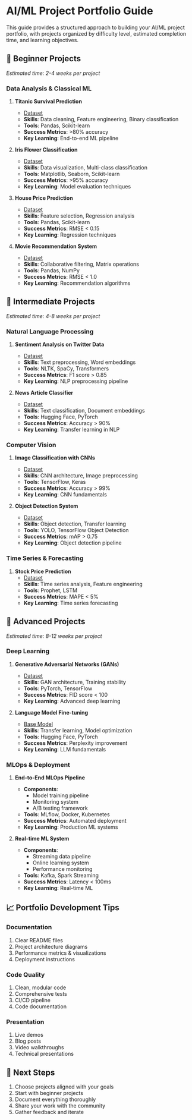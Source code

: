 # AI/ML Project Portfolio Guide

This guide provides a structured approach to building your AI/ML project portfolio, with projects organized by difficulty level, estimated completion time, and learning objectives.

## 🌱 Beginner Projects
*Estimated time: 2-4 weeks per project*

### Data Analysis & Classical ML
1. **Titanic Survival Prediction**
   - [Dataset](https://www.kaggle.com/c/titanic)
   - **Skills**: Data cleaning, Feature engineering, Binary classification
   - **Tools**: Pandas, Scikit-learn
   - **Success Metrics**: >80% accuracy
   - **Key Learning**: End-to-end ML pipeline

2. **Iris Flower Classification**
   - [Dataset](https://www.kaggle.com/datasets/uciml/iris)
   - **Skills**: Data visualization, Multi-class classification
   - **Tools**: Matplotlib, Seaborn, Scikit-learn
   - **Success Metrics**: >95% accuracy
   - **Key Learning**: Model evaluation techniques

3. **House Price Prediction**
   - [Dataset](https://www.kaggle.com/c/house-prices-advanced-regression-techniques)
   - **Skills**: Feature selection, Regression analysis
   - **Tools**: Pandas, Scikit-learn
   - **Success Metrics**: RMSE < 0.15
   - **Key Learning**: Regression techniques

4. **Movie Recommendation System**
   - [Dataset](https://www.kaggle.com/datasets/rounakbanik/the-movies-dataset)
   - **Skills**: Collaborative filtering, Matrix operations
   - **Tools**: Pandas, NumPy
   - **Success Metrics**: RMSE < 1.0
   - **Key Learning**: Recommendation algorithms

## 🚀 Intermediate Projects
*Estimated time: 4-8 weeks per project*

### Natural Language Processing
1. **Sentiment Analysis on Twitter Data**
   - [Dataset](https://www.kaggle.com/c/nlp-getting-started)
   - **Skills**: Text preprocessing, Word embeddings
   - **Tools**: NLTK, SpaCy, Transformers
   - **Success Metrics**: F1 score > 0.85
   - **Key Learning**: NLP preprocessing pipeline

2. **News Article Classifier**
   - [Dataset](https://www.kaggle.com/c/learn-ai-bbc)
   - **Skills**: Text classification, Document embeddings
   - **Tools**: Hugging Face, PyTorch
   - **Success Metrics**: Accuracy > 90%
   - **Key Learning**: Transfer learning in NLP

### Computer Vision
1. **Image Classification with CNNs**
   - [Dataset](https://www.kaggle.com/c/digit-recognizer)
   - **Skills**: CNN architecture, Image preprocessing
   - **Tools**: TensorFlow, Keras
   - **Success Metrics**: Accuracy > 99%
   - **Key Learning**: CNN fundamentals

2. **Object Detection System**
   - [Dataset](https://www.kaggle.com/datasets/andrewmvd/face-mask-detection)
   - **Skills**: Object detection, Transfer learning
   - **Tools**: YOLO, TensorFlow Object Detection
   - **Success Metrics**: mAP > 0.75
   - **Key Learning**: Object detection pipeline

### Time Series & Forecasting
1. **Stock Price Prediction**
   - [Dataset](https://www.kaggle.com/c/two-sigma-financial-news)
   - **Skills**: Time series analysis, Feature engineering
   - **Tools**: Prophet, LSTM
   - **Success Metrics**: MAPE < 5%
   - **Key Learning**: Time series forecasting

## 🎯 Advanced Projects
*Estimated time: 8-12 weeks per project*

### Deep Learning
1. **Generative Adversarial Networks (GANs)**
   - [Dataset](https://www.kaggle.com/c/generative-dog-images)
   - **Skills**: GAN architecture, Training stability
   - **Tools**: PyTorch, TensorFlow
   - **Success Metrics**: FID score < 100
   - **Key Learning**: Advanced deep learning

2. **Language Model Fine-tuning**
   - [Base Model](https://huggingface.co/gpt2)
   - **Skills**: Transfer learning, Model optimization
   - **Tools**: Hugging Face, PyTorch
   - **Success Metrics**: Perplexity improvement
   - **Key Learning**: LLM fundamentals

### MLOps & Deployment
1. **End-to-End MLOps Pipeline**
   - **Components**: 
     - Model training pipeline
     - Monitoring system
     - A/B testing framework
   - **Tools**: MLflow, Docker, Kubernetes
   - **Success Metrics**: Automated deployment
   - **Key Learning**: Production ML systems

2. **Real-time ML System**
   - **Components**:
     - Streaming data pipeline
     - Online learning system
     - Performance monitoring
   - **Tools**: Kafka, Spark Streaming
   - **Success Metrics**: Latency < 100ms
   - **Key Learning**: Real-time ML

## 📈 Portfolio Development Tips

### Documentation
1. Clear README files
2. Project architecture diagrams
3. Performance metrics & visualizations
4. Deployment instructions

### Code Quality
1. Clean, modular code
2. Comprehensive tests
3. CI/CD pipeline
4. Code documentation

### Presentation
1. Live demos
2. Blog posts
3. Video walkthroughs
4. Technical presentations

## 🎯 Next Steps
1. Choose projects aligned with your goals
2. Start with beginner projects
3. Document everything thoroughly
4. Share your work with the community
5. Gather feedback and iterate